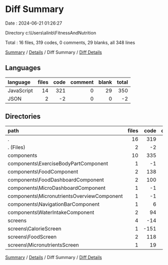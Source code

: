 # Diff Summary

Date : 2024-06-21 01:26:27

Directory c:\\Users\\alinb\\FitnessAndNutrition

Total : 16 files,  319 codes, 0 comments, 29 blanks, all 348 lines

[Summary](results.md) / [Details](details.md) / Diff Summary / [Diff Details](diff-details.md)

## Languages
| language | files | code | comment | blank | total |
| :--- | ---: | ---: | ---: | ---: | ---: |
| JavaScript | 14 | 321 | 0 | 29 | 350 |
| JSON | 2 | -2 | 0 | 0 | -2 |

## Directories
| path | files | code | comment | blank | total |
| :--- | ---: | ---: | ---: | ---: | ---: |
| . | 16 | 319 | 0 | 29 | 348 |
| . (Files) | 2 | -2 | 0 | 0 | -2 |
| components | 10 | 335 | 0 | 27 | 362 |
| components\\ExerciseBodyPartComponent | 1 | -1 | 0 | 0 | -1 |
| components\\FoodComponent | 2 | 138 | 0 | 10 | 148 |
| components\\FoodDashboardComponent | 2 | 100 | 0 | 9 | 109 |
| components\\MicroDashboardComponent | 1 | -1 | 0 | 0 | -1 |
| components\\MicronutrientsOverviewComponent | 1 | -1 | 0 | 0 | -1 |
| components\\NavigationBarComponent | 1 | 6 | 0 | 0 | 6 |
| components\\WaterIntakeComponent | 2 | 94 | 0 | 8 | 102 |
| screens | 4 | -14 | 0 | 2 | -12 |
| screens\\CalorieScreen | 1 | -151 | 0 | -9 | -160 |
| screens\\FoodScreen | 2 | 118 | 0 | 8 | 126 |
| screens\\MicronutrientsScreen | 1 | 19 | 0 | 3 | 22 |

[Summary](results.md) / [Details](details.md) / Diff Summary / [Diff Details](diff-details.md)